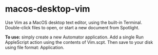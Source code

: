 # macos-desktop-vim
Use Vim as a MacOS desktop text editor, using the built-in Terminal. Double-click files to open, or start a new document from Spotlight.

**To use:** simply create a new Automator application. Add a single Run AppleScript action using the contents of Vim.scpt. Then save to your disk using file format: Application.
